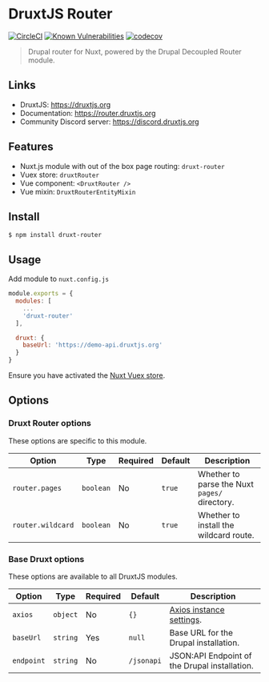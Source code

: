# DruxtJS Router

[![CircleCI](https://circleci.com/gh/druxt/druxt-router.svg?style=svg)](https://circleci.com/gh/druxt/druxt-router)
[![Known Vulnerabilities](https://snyk.io//test/github/druxt/druxt-router/badge.svg?targetFile=package.json)](https://snyk.io//test/github/druxt/druxt-router?targetFile=package.json)
[![codecov](https://codecov.io/gh/druxt/druxt-router/branch/develop/graph/badge.svg)](https://codecov.io/gh/druxt/druxt-router)

> Drupal router for Nuxt, powered by the Drupal Decoupled Router module.

## Links

- DruxtJS: https://druxtjs.org
- Documentation: https://router.druxtjs.org
- Community Discord server: https://discord.druxtjs.org

## Features

- Nuxt.js module with out of the box page routing: `druxt-router`
- Vuex store: `druxtRouter`
- Vue component: `<DruxtRouter />`
- Vue mixin: `DruxtRouterEntityMixin`

## Install

`$ npm install druxt-router`

## Usage

Add module to `nuxt.config.js`

```js
module.exports = {
  modules: [
    ...
    'druxt-router'
  ],

  druxt: {
    baseUrl: 'https://demo-api.druxtjs.org'
  }
}
```

Ensure you have activated the [Nuxt Vuex store](https://nuxtjs.org/guide/vuex-store/).

## Options

### Druxt Router options

These options are specific to this module.

| Option | Type | Required | Default | Description |
| --- | --- | --- | --- | --- |
| `router.pages` | `boolean` | No | `true` | Whether to parse the Nuxt `pages/` directory. |
| `router.wildcard` | `boolean` | No | `true` | Whether to install the wildcard route. |

### Base Druxt options

These options are available to all DruxtJS modules.

| Option | Type | Required | Default | Description |
| --- | --- | --- | --- | --- |
| `axios` | `object` | No | `{}` | [Axios instance settings](https://github.com/axios/axios#axioscreateconfig). |
| `baseUrl` | `string` | Yes | `null` | Base URL for the Drupal installation. |
| `endpoint` | `string` | No | `/jsonapi` | JSON:API Endpoint of the Drupal installation. |
